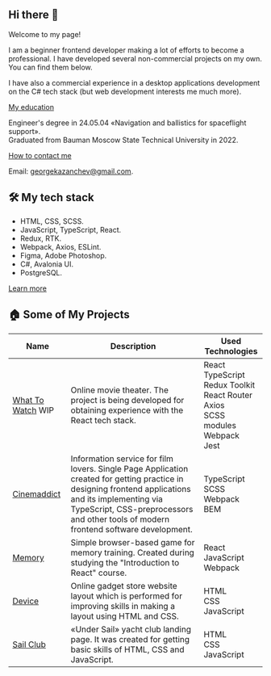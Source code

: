 ## Hi there 👋

Welcome to my page!  

I am a beginner frontend developer making a lot of efforts to become a professional. I have developed several non-commercial projects on my own. You can find them below.  

I have also a commercial experience in a desktop applications development on the C# tech stack (but web development interests me much more).

<ins>My education</ins>

Engineer's degree in 24.05.04 &laquo;Navigation and ballistics for spaceflight support&raquo;.  
Graduated from Bauman Moscow State Technical University in 2022.

<ins>How to contact me</ins>

Email: georgekazanchev@gmail.com.

## :hammer_and_wrench: My tech stack
- HTML, CSS, SCSS.
- JavaScript, TypeScript, React.
- Redux, RTK.
- Webpack, Axios, ESLint.
- Figma, Adobe Photoshop.
- C#, Avalonia UI.
- PostgreSQL.

[Learn more](https://github.com/GeorgeKazanchev/GeorgeKazanchev/blob/main/LearningTree.md)

## :house: Some of My Projects

| Name | Description | Used Technologies |
| ---- | ----------- | ----------------- |
| [What To Watch](https://github.com/GeorgeKazanchev/WhatToWatch) WIP | Online movie theater. The project is being developed for obtaining experience with the React tech stack. | React<br>TypeScript<br>Redux Toolkit<br>React Router<br>Axios<br>SCSS modules<br>Webpack<br>Jest |
| [Cinemaddict](https://github.com/GeorgeKazanchev/Cinemaddict) | Information service for film lovers. Single Page Application created for getting practice in designing frontend applications and its implementing via TypeScript, CSS-preprocessors and other tools of modern frontend software development. | TypeScript<br>SCSS<br>Webpack<br>BEM |
| [Memory](https://github.com/GeorgeKazanchev/Memory) | Simple browser-based game for memory training. Created during studying the "Introduction to React" course. | React<br>JavaScript<br>Webpack |
| [Device](https://github.com/GeorgeKazanchev/Device) | Online gadget store website layout which is performed for improving skills in making a layout using HTML and CSS. | HTML<br>CSS<br>JavaScript |
| [Sail Club](https://github.com/GeorgeKazanchev/Sail-Club) | &laquo;Under Sail&raquo; yacht club landing page. It was created for getting basic skills of HTML, CSS and JavaScript. | HTML<br>CSS<br>JavaScript |
